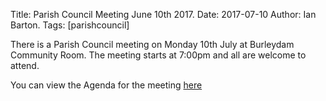 Title: Parish Council Meeting June 10th 2017.
Date: 2017-07-10
Author: Ian Barton.
Tags: [parishcouncil]

There is a Parish Council meeting on Monday 10th July at Burleydam
Community Room. The meeting starts at 7:00pm and all are welcome to attend.

You can view the Agenda for the meeting
[here](https://drive.google.com/drive/folders/https://drive.google.com/drive/folders/0B2XEOILWjIK3ek1LbXdJMWpzZnM)
